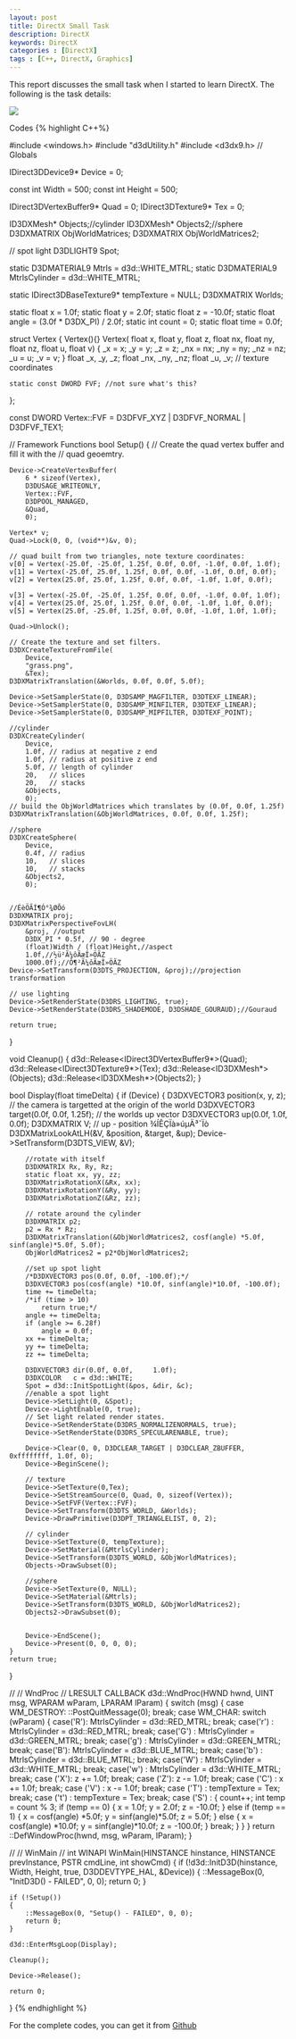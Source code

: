 ```yaml
---
layout: post
title: DirectX Small Task
description: DirectX 
keywords: DirectX
categories : [DirectX]
tags : [C++, DirectX, Graphics]
---
```


This report discusses the small task when I started to learn DirectX. The following is the task details:

![](/images/directX/21.png)

Codes
{% highlight C++%}


#include <windows.h>
#include "d3dUtility.h"
#include <d3dx9.h>
// Globals

IDirect3DDevice9*     Device = 0;

const int Width = 500;
const int Height = 500;

IDirect3DVertexBuffer9* Quad = 0;
IDirect3DTexture9*      Tex = 0;

ID3DXMesh* Objects;//cylinder
ID3DXMesh* Objects2;//sphere
D3DXMATRIX ObjWorldMatrices;
D3DXMATRIX ObjWorldMatrices2;

// spot light 
D3DLIGHT9 Spot;

static D3DMATERIAL9 Mtrls = d3d::WHITE_MTRL;
static D3DMATERIAL9 MtrlsCylinder = d3d::WHITE_MTRL;

static IDirect3DBaseTexture9* tempTexture = NULL;
D3DXMATRIX Worlds;

static float x = 1.0f;
static float y = 2.0f;
static float z = -10.0f;
static float angle = (3.0f * D3DX_PI) / 2.0f;
static int count = 0;
static float time = 0.0f;

struct Vertex
{
	Vertex(){}
	Vertex(
		float x, float y, float z,
		float nx, float ny, float nz,
		float u, float v)
	{
		_x = x;  _y = y;  _z = z;
		_nx = nx; _ny = ny; _nz = nz;
		_u = u;  _v = v;
	}
	float _x, _y, _z;
	float _nx, _ny, _nz;
	float _u, _v; // texture coordinates

	static const DWORD FVF; //not sure what's this?
};

const DWORD Vertex::FVF = D3DFVF_XYZ | D3DFVF_NORMAL | D3DFVF_TEX1;

// Framework Functions
bool Setup()
{
	// Create the quad vertex buffer and fill it with the
	// quad geoemtry.

	Device->CreateVertexBuffer(
		6 * sizeof(Vertex),
		D3DUSAGE_WRITEONLY,
		Vertex::FVF,
		D3DPOOL_MANAGED,
		&Quad,
		0);

	Vertex* v;
	Quad->Lock(0, 0, (void**)&v, 0);

	// quad built from two triangles, note texture coordinates:
	v[0] = Vertex(-25.0f, -25.0f, 1.25f, 0.0f, 0.0f, -1.0f, 0.0f, 1.0f);
	v[1] = Vertex(-25.0f, 25.0f, 1.25f, 0.0f, 0.0f, -1.0f, 0.0f, 0.0f);
	v[2] = Vertex(25.0f, 25.0f, 1.25f, 0.0f, 0.0f, -1.0f, 1.0f, 0.0f);

	v[3] = Vertex(-25.0f, -25.0f, 1.25f, 0.0f, 0.0f, -1.0f, 0.0f, 1.0f);
	v[4] = Vertex(25.0f, 25.0f, 1.25f, 0.0f, 0.0f, -1.0f, 1.0f, 0.0f);
	v[5] = Vertex(25.0f, -25.0f, 1.25f, 0.0f, 0.0f, -1.0f, 1.0f, 1.0f);

	Quad->Unlock();

	// Create the texture and set filters.
	D3DXCreateTextureFromFile(
		Device,
		"grass.png",
		&Tex);
	D3DXMatrixTranslation(&Worlds, 0.0f, 0.0f, 5.0f);
	
	Device->SetSamplerState(0, D3DSAMP_MAGFILTER, D3DTEXF_LINEAR);
	Device->SetSamplerState(0, D3DSAMP_MINFILTER, D3DTEXF_LINEAR);
	Device->SetSamplerState(0, D3DSAMP_MIPFILTER, D3DTEXF_POINT);

	//cylinder
	D3DXCreateCylinder(
		Device,
		1.0f, // radius at negative z end
		1.0f, // radius at positive z end
		5.0f, // length of cylinder
		20,   // slices
		20,   // stacks
		&Objects,
		0);
	// build the ObjWorldMatrices which translates by (0.0f, 0.0f, 1.25f)
	D3DXMatrixTranslation(&ObjWorldMatrices, 0.0f, 0.0f, 1.25f);

	//sphere 
	D3DXCreateSphere(
		Device,
		0.4f, // radius
		10,   // slices
		10,   // stacks
		&Objects2,
		0);
	

	//ÉèÖÃÍ¶Ó°¾ØÕó
	D3DXMATRIX proj;
	D3DXMatrixPerspectiveFovLH(
		&proj, //output
		D3DX_PI * 0.5f, // 90 - degree
		(float)Width / (float)Height,//aspect
		1.0f,//½ü²Ã¼ôÃæÎ»ÖÃZ
		1000.0f);//Ô¶²Ã¼ôÃæÎ»ÖÃZ
	Device->SetTransform(D3DTS_PROJECTION, &proj);//projection transformation
	
	// use lighting
	Device->SetRenderState(D3DRS_LIGHTING, true);
	Device->SetRenderState(D3DRS_SHADEMODE, D3DSHADE_GOURAUD);//Gouraud

	return true;
}

void Cleanup()
{
	d3d::Release<IDirect3DVertexBuffer9*>(Quad);
	d3d::Release<IDirect3DTexture9*>(Tex);
	d3d::Release<ID3DXMesh*>(Objects); 
	d3d::Release<ID3DXMesh*>(Objects2);
}

bool Display(float timeDelta)
{
	if (Device)
	{
		D3DXVECTOR3 position(x, y, z);
		// the camera is targetted at the origin of the world
		D3DXVECTOR3 target(0.0f, 0.0f, 1.25f);
		// the worlds up vector
		D3DXVECTOR3 up(0.0f, 1.0f, 0.0f);
		D3DXMATRIX V;
		//  up - position ¾ÍÊÇÏà»úµÄ³¯Ïò
		D3DXMatrixLookAtLH(&V, &position, &target, &up);
		Device->SetTransform(D3DTS_VIEW, &V);

		//rotate with itself
		D3DXMATRIX Rx, Ry, Rz;
		static float xx, yy, zz;
		D3DXMatrixRotationX(&Rx, xx);
		D3DXMatrixRotationY(&Ry, yy);
		D3DXMatrixRotationZ(&Rz, zz);

		// rotate around the cylinder
		D3DXMATRIX p2;
		p2 = Rx * Rz;
		D3DXMatrixTranslation(&ObjWorldMatrices2, cosf(angle) *5.0f, sinf(angle)*5.0f, 5.0f);
		ObjWorldMatrices2 = p2*ObjWorldMatrices2;

		//set up spot light
		/*D3DXVECTOR3 pos(0.0f, 0.0f, -100.0f);*/
		D3DXVECTOR3 pos(cosf(angle) *10.0f, sinf(angle)*10.0f, -100.0f);
		time += timeDelta;
		/*if (time > 10)
			return true;*/
		angle += timeDelta;
		if (angle >= 6.28f)
			angle = 0.0f;
		xx += timeDelta;
		yy += timeDelta;
		zz += timeDelta;

		D3DXVECTOR3 dir(0.0f, 0.0f,		1.0f);
		D3DXCOLOR   c = d3d::WHITE;
		Spot = d3d::InitSpotLight(&pos, &dir, &c);
		//enable a spot light
		Device->SetLight(0, &Spot);
		Device->LightEnable(0, true);
		// Set light related render states.
		Device->SetRenderState(D3DRS_NORMALIZENORMALS, true);
		Device->SetRenderState(D3DRS_SPECULARENABLE, true);
	
		Device->Clear(0, 0, D3DCLEAR_TARGET | D3DCLEAR_ZBUFFER, 0xffffffff, 1.0f, 0);
		Device->BeginScene();
		
		// texture
		Device->SetTexture(0,Tex);
		Device->SetStreamSource(0, Quad, 0, sizeof(Vertex));
		Device->SetFVF(Vertex::FVF);
		Device->SetTransform(D3DTS_WORLD, &Worlds);
		Device->DrawPrimitive(D3DPT_TRIANGLELIST, 0, 2);
		
		// cylinder
		Device->SetTexture(0, tempTexture);
		Device->SetMaterial(&MtrlsCylinder);
		Device->SetTransform(D3DTS_WORLD, &ObjWorldMatrices);
		Objects->DrawSubset(0);

		//sphere  
		Device->SetTexture(0, NULL);
		Device->SetMaterial(&Mtrls);
		Device->SetTransform(D3DTS_WORLD, &ObjWorldMatrices2);
		Objects2->DrawSubset(0);


		Device->EndScene();
		Device->Present(0, 0, 0, 0);
	}
	return true;
}


//
// WndProc
//
LRESULT CALLBACK d3d::WndProc(HWND hwnd, UINT msg, WPARAM wParam, LPARAM lParam)
{
	switch (msg)
	{
	case WM_DESTROY:
		::PostQuitMessage(0);
		break;
	case WM_CHAR:
		switch (wParam) {
			case('R'):
				MtrlsCylinder = d3d::RED_MTRL;
				break;
			case('r') :
				MtrlsCylinder = d3d::RED_MTRL;
				break;
			case('G') :
				MtrlsCylinder = d3d::GREEN_MTRL;
				break;
			case('g') :
				MtrlsCylinder = d3d::GREEN_MTRL;
				break;
			case('B'):
				MtrlsCylinder = d3d::BLUE_MTRL;
				break;
			case('b') :
				MtrlsCylinder = d3d::BLUE_MTRL;
				break;
			case('W') :
				MtrlsCylinder = d3d::WHITE_MTRL;
				break;
			case('w') :
				MtrlsCylinder = d3d::WHITE_MTRL;
				break;
		case ('X'):
				z += 1.0f;
			break;
		case ('Z'):
				z -= 1.0f;
			break;
		case ('C') :
			x += 1.0f;
			break;
		case ('V') :
			x -= 1.0f;
			break;
		case ('T') :
			tempTexture = Tex;
			break;
		case ('t') :
			tempTexture = Tex;
			break;
		case ('S') : {
			 count++;
			 int temp = count % 3;
			 if (temp == 0) {
				 x = 1.0f; y = 2.0f; z = -10.0f;
			 }
			 else if (temp == 1) {
				 x = cosf(angle) *5.0f;
				 y = sinf(angle)*5.0f;
				 z = 5.0f;
			 }
			 else {
				 x = cosf(angle) *10.0f;
				 y = sinf(angle)*10.0f;
				 z = -100.0f;
			 }
			 break;
		}
		}
	}
	return ::DefWindowProc(hwnd, msg, wParam, lParam);
}

//
// WinMain
//
int WINAPI WinMain(HINSTANCE hinstance,
	HINSTANCE prevInstance,
	PSTR cmdLine,
	int showCmd)
{
	if (!d3d::InitD3D(hinstance,
		Width, Height, true, D3DDEVTYPE_HAL, &Device))
	{
		::MessageBox(0, "InitD3D() - FAILED", 0, 0);
		return 0;
	}

	if (!Setup())
	{
		::MessageBox(0, "Setup() - FAILED", 0, 0);
		return 0;
	}

	d3d::EnterMsgLoop(Display);

	Cleanup();

	Device->Release();

	return 0;
}
{% endhighlight %}

For the complete codes, you can get it from [Github](https://github.com/Shanshan-IC/D3DX9-Irrlicht-Task/tree/master/D3DX9)